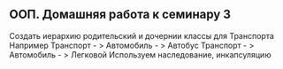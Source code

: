## ООП. Домашняя работа к семинару 3
Создать иерархию родительский и дочернии классы для Транспорта
Например Транспорт - > Автомобиль - > Автобус
Транспорт - > Автомобиль - > Легковой
Используем наследование, инкапсуляцию
